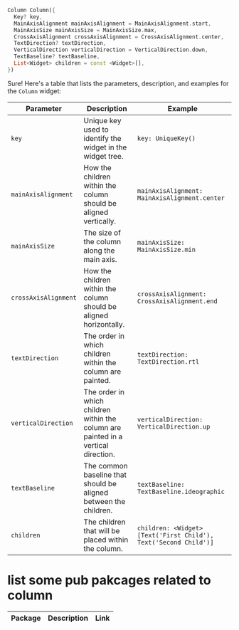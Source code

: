 ```dart
Column Column({
  Key? key,
  MainAxisAlignment mainAxisAlignment = MainAxisAlignment.start,
  MainAxisSize mainAxisSize = MainAxisSize.max,
  CrossAxisAlignment crossAxisAlignment = CrossAxisAlignment.center,
  TextDirection? textDirection,
  VerticalDirection verticalDirection = VerticalDirection.down,
  TextBaseline? textBaseline,
  List<Widget> children = const <Widget>[],
})
```

Sure! Here's a table that lists the parameters, description, and examples for the `Column` widget:

| Parameter | Description | Example |
| --- | --- | --- |
| `key` | Unique key used to identify the widget in the widget tree. | `key: UniqueKey()` |
| `mainAxisAlignment` | How the children within the column should be aligned vertically. | `mainAxisAlignment: MainAxisAlignment.center` |
| `mainAxisSize` | The size of the column along the main axis. | `mainAxisSize: MainAxisSize.min` |
| `crossAxisAlignment` | How the children within the column should be aligned horizontally. | `crossAxisAlignment: CrossAxisAlignment.end` |
| `textDirection` | The order in which children within the column are painted. | `textDirection: TextDirection.rtl` |
| `verticalDirection` | The order in which children within the column are painted in a vertical direction. | `verticalDirection: VerticalDirection.up` |
| `textBaseline` | The common baseline that should be aligned between the children. | `textBaseline: TextBaseline.ideographic` |
| `children` | The children that will be placed within the column. | `children: <Widget>[Text('First Child'), Text('Second Child')]` |

# list some pub pakcages related to column

| Package | Description | Link |
| --- | --- | --- |




